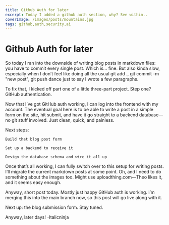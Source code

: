```yaml
---
title: Github Auth for later
excerpt: Today I added a github auth section, why? See within..
coverImage: /images/posts/mountains.jpg
tags: github,auth,security,ai
---
```


# Github Auth for later

So today I ran into the downside of writing blog posts in markdown files: you have to commit every single post. Which is... fine. But also kinda slow, especially when I don’t feel like doing all the usual git add ., git commit -m "new post", git push dance just to say I wrote a few paragraphs.

To fix that, I kicked off part one of a little three-part project. Step one? GitHub authentication.

Now that I’ve got GitHub auth working, I can log into the frontend with my account. The eventual goal here is to be able to write a post in a simple form on the site, hit submit, and have it go straight to a backend database—no git stuff involved. Just clean, quick, and painless.

Next steps:

    Build that blog post form

    Set up a backend to receive it

    Design the database schema and wire it all up

Once that’s all working, I can fully switch over to this setup for writing posts. I’ll migrate the current markdown posts at some point. Oh, and I need to do something about the images too. Might use uploadthing.com—Theo likes it, and it seems easy enough.

Anyway, short post today. Mostly just happy GitHub auth is working. I’m merging this into the main branch now, so this post will go live along with it.

Next up: the blog submission form. Stay tuned.

Anyway, later days!
-Italicninja
